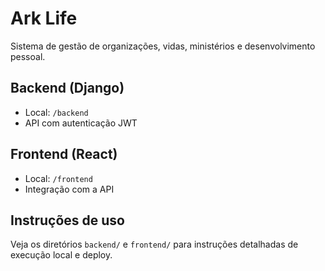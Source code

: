 # Ark Life
Sistema de gestão de organizações, vidas, ministérios e desenvolvimento pessoal.

## Backend (Django)
- Local: `/backend`
- API com autenticação JWT

## Frontend (React)
- Local: `/frontend`
- Integração com a API

## Instruções de uso
Veja os diretórios `backend/` e `frontend/` para instruções detalhadas de execução local e deploy.